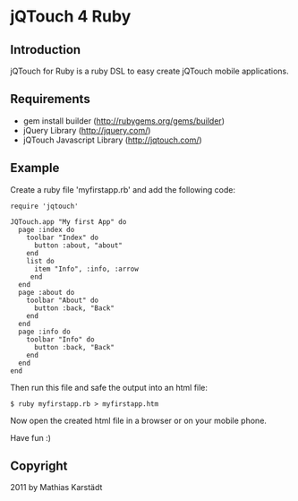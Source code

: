 jQTouch 4 Ruby
=====================

Introduction
------------

jQTouch for Ruby is a ruby DSL to easy create jQTouch mobile applications.

Requirements
------------

- gem install builder (http://rubygems.org/gems/builder)
- jQuery Library (http://jquery.com/)
- jQTouch Javascript Library (http://jqtouch.com/)

Example
-------

Create a ruby file 'myfirstapp.rb' and add the following code:

    require 'jqtouch'

    JQTouch.app "My first App" do
      page :index do
        toolbar "Index" do
          button :about, "about"
        end
        list do
          item "Info", :info, :arrow
         end
      end
      page :about do
        toolbar "About" do
          button :back, "Back"
        end
      end
      page :info do
        toolbar "Info" do
          button :back, "Back"
        end
      end
    end

Then run this file and safe the output into an html file:

    $ ruby myfirstapp.rb > myfirstapp.htm
    
Now open the created html file in a browser or on your mobile phone.

Have fun :)

Copyright
---------

2011 by Mathias Karstädt
